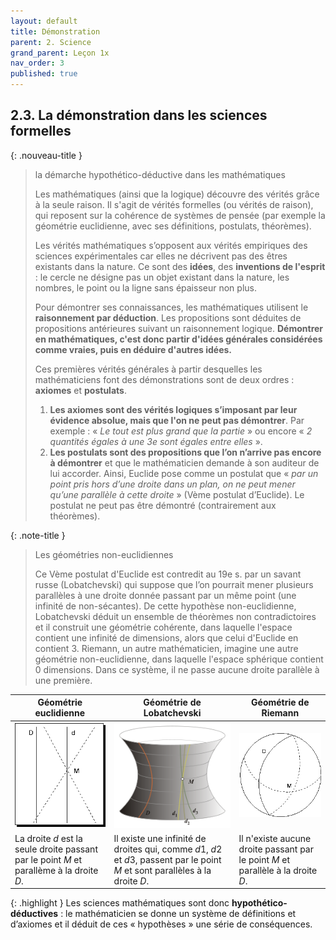 ```yaml
---
layout: default
title: Démonstration
parent: 2. Science
grand_parent: Leçon 1x
nav_order: 3
published: true
---
```

## 2.3. La démonstration dans les sciences formelles


{: .nouveau-title }
> la démarche hypothético-déductive dans les mathématiques
>
> Les mathématiques (ainsi que la logique) découvre des vérités grâce à la seule raison. Il s'agit de vérités formelles (ou vérités de raison), qui reposent sur la cohérence de systèmes de pensée (par exemple la géométrie euclidienne, avec ses définitions, postulats, théorèmes). 
> 
> Les vérités mathématiques s’opposent aux vérités empiriques des sciences expérimentales car elles ne décrivent pas des êtres existants dans la nature. Ce sont des **idées**, des **inventions de l'esprit** : le cercle ne désigne pas un objet existant dans la nature, les nombres, le point ou la ligne sans épaisseur non plus.
>
> Pour démontrer ses connaissances, les mathématiques utilisent le **raisonnement par déduction**. Les propositions sont déduites de propositions antérieures suivant un raisonnement logique. **Démontrer en mathématiques, c'est donc partir d'idées générales considérées comme vraies, puis en déduire d'autres idées.**
>
> Ces premières vérités générales à partir desquelles les mathématiciens font des démonstrations sont de deux ordres : **axiomes** et **postulats**.
>
> 1. **Les axiomes sont des vérités logiques s’imposant par leur évidence absolue, mais que l'on ne peut pas démontrer**. Par exemple : « *Le tout est plus grand que la partie* » ou encore « *2 quantités égales à une 3e sont égales entre elles* ».
> 2. **Les postulats sont des propositions que l’on n’arrive pas encore à démontrer** et que le mathématicien demande à son auditeur de lui accorder. Ainsi, Euclide pose comme un postulat que « *par un point pris hors d’une droite dans un plan, on ne peut mener qu’une parallèle à cette droite* » (Vème postulat d’Euclide). Le postulat ne peut pas être démontré (contrairement aux théorèmes).

{: .note-title }
> Les géométries non-euclidiennes
> 
> Ce Vème postulat d'Euclide est contredit au 19e s. par un savant russe (Lobatchevski) qui suppose que l’on pourrait mener plusieurs parallèles à une droite donnée passant par un même point (une infinité de non-sécantes). De cette hypothèse non-euclidienne, Lobatchevski déduit un ensemble de théorèmes non contradictoires et il construit une géométrie cohérente, dans laquelle l'espace contient une infinité de dimensions, alors que celui d'Euclide en contient 3. Riemann, un autre mathématicien, imagine une autre géométrie non-euclidienne, dans laquelle l'espace sphérique contient 0 dimensions. Dans ce système, il ne passe aucune droite parallèle à une première.


| Géométrie euclidienne   | Géométrie de Lobatchevski    | Géométrie de Riemann        |
| -------------------------------- | -------------------------- | ----------------------- |
| <img src="../../assets/img/euclide.png" style="zoom:150%;" /> | <img src="../../assets/img/lobat.png" style="zoom:150%;" /> | <img src="../../assets/img/riemann.png" style="zoom:150%;" /> |
| La droite *d* est la seule droite passant par le point *M* et parallème à la droite *D*. | Il existe une infinité de droites qui, comme *d*1, *d*2 et *d*3, passent par le point *M* et sont parallèles à la droite *D*. | Il n'existe aucune droite passant par le point *M* et parallèle à la droite *D*. |

{: .highlight }
Les sciences mathématiques sont donc **hypothético-déductives** : le mathématicien se donne un système de définitions et d’axiomes et il déduit de ces « hypothèses » une série de conséquences.